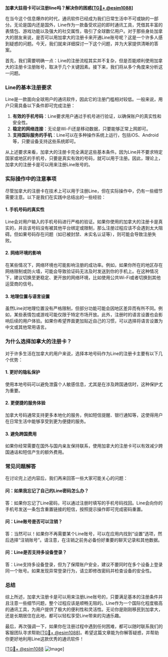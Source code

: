 **加拿大註冊卡可以注册line吗？解决你的困惑[[TG💪+ @esim1088](https://t.me/s/esim1088)]**

在当今这个信息爆炸的时代，通讯软件已经成为我们日常生活中不可或缺的一部分。无论是国内还是国外，Line作为一款备受欢迎的即时通讯工具，凭借其丰富的表情包、游戏功能以及强大的社交属性，吸引了全球数亿用户。对于那些身处加拿大的朋友来说，是否可以用加拿大的注册卡来开通Line账号呢？这是一个许多人感到疑惑的问题。今天，我们就来详细探讨一下这个问题，并为大家提供清晰的答案。

首先，我们需要明确一点：Line的注册流程其实并不复杂，但是否能顺利使用加拿大的注册卡注册账号，取决于几个关键因素。接下来，我们将从多个角度来分析这一问题。

### **Line的基本注册要求**

Line是一款面向全球用户的通讯软件，因此它的注册门槛相对较低。一般来说，用户只需具备以下条件即可完成注册：

1. **有效的手机号码**：Line要求用户通过手机号进行验证，以确保账户的真实性和安全性。
2. **稳定的网络连接**：无论是Wi-Fi还是移动数据，只要能够正常上网即可。
3. **支持国际服务的手机**：Line可以在多种操作系统上运行，包括iOS、Android等，只要设备支持这些系统即可。

从上述要求来看，加拿大的注册卡完全满足这些基本条件。因为Line并不要求特定国家或地区的手机号，只要是真实有效的号码，就可以用于注册。因此，理论上，加拿大的注册卡是可以用来注册Line账号的。

### **实际操作中的注意事项**

尽管加拿大的注册卡在技术上可以用于注册Line，但在实际操作中，仍有一些细节需要注意。以下是我们在实践中总结出的一些经验：

#### **1. 手机号码的真实性**
   Line会对用户输入的手机号码进行严格的验证。如果你使用的加拿大的注册卡是真实的，并且该号码没有被其他平台绑定或限制，那么注册过程应该不会遇到太大阻碍。但如果号码存在问题（如已被封禁、未实名认证等），则可能会导致注册失败。

#### **2. 网络环境的影响**
   在某些情况下，网络环境也可能影响注册的成功率。例如，如果你所在的地区存在网络限制或防火墙，可能会导致验证码无法及时发送到你的手机上。在这种情况下，建议切换至更稳定、更开放的网络环境，比如使用公共Wi-Fi或者切换到其他运营商的信号。

#### **3. 地理位置与语言设置**
   虽然Line对地理位置没有严格限制，但部分功能可能会因地区差异而有所不同。例如，某些表情包或游戏可能仅限于特定市场开放。此外，注册时的语言设置也会影响后续的用户体验。如果你希望界面更加贴近自己的习惯，可以选择将语言设置为中文或其他常用语言。

### **为什么选择加拿大的注册卡？**

对于许多生活在加拿大的用户来说，选择本地号码作为Line的注册卡主要有以下几个优势：

#### **1. 更好的隐私保护**
   使用本地号码可以避免泄露个人敏感信息，尤其是在涉及跨国通信时，这种保护尤为重要。

#### **2. 更便捷的服务体验**
   加拿大号码通常支持更多本地化的服务，例如短信提醒、银行通知等，这使得用户在日常生活中能够享受到更为便捷的服务。

#### **3. 避免跨国费用**
   如果你经常需要在国外与国内亲友保持联系，使用加拿大的注册卡可以有效减少跨国通话和短信产生的额外费用。

### **常见问题解答**

在讨论完上述内容后，我们再来回答一些大家可能关心的问题：

#### **问：如果我忘记了自己的Line密码怎么办？**
答：如果你忘记了Line密码，可以通过注册时填写的手机号码找回。Line会向你的手机号发送一条包含重置链接的短信，按照提示操作即可完成密码重置。

#### **问：Line账号是否可以注销？**
答：当然可以！如果你不再需要某个Line账号，可以在应用内找到“设置”选项，然后选择“注销账号”。请注意，在注销之前务必备份好重要的聊天记录和其他数据。

#### **问：Line是否支持多设备登录？**
答：Line支持多设备登录，但为了保障账户安全，建议不要同时在多个设备上登录同一个账号。如果发现异常登录行为，请立即修改密码并检查设备的安全性。

### **总结**

综上所述，加拿大注册卡是可以用来注册Line账号的，只要满足基本的注册条件并且注意一些细节问题，整个过程应该是顺畅无阻的。Line作为一个国际化程度极高的通讯工具，为用户提供了极大的便利性和灵活性。无论你是刚刚移民到加拿大，还是长期居住在此地，都可以轻松享受Line带来的沟通乐趣。

最后，再次强调一下，如果你在注册过程中遇到任何困难，都可以随时联系我们的客服团队寻求帮助[[TG💪+ @esim1088](https://t.me/s/esim1088)]。希望这篇文章能为你解答疑惑，并帮助你更好地利用Line这款优秀的通讯软件！

[[TG💪+ @esim1088](https://t.me/s/esim1088) ![Image](https://i.postimg.cc/4NQfJmqS/Snipaste-2025-05-13-00-14-12.png)]